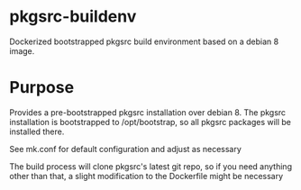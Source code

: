 # pkgsrc-buildenv
Dockerized bootstrapped pkgsrc build environment based on a debian 8 image.

# Purpose
Provides a pre-bootstrapped pkgsrc installation over debian 8.  The pkgsrc
installation is bootstrapped to /opt/bootstrap, so all pkgsrc packages will
be installed there.

See mk.conf for default configuration and adjust as necessary

The build process will clone pkgsrc's latest git repo, so if you need anything
other than that, a slight modification to the Dockerfile might be necessary
